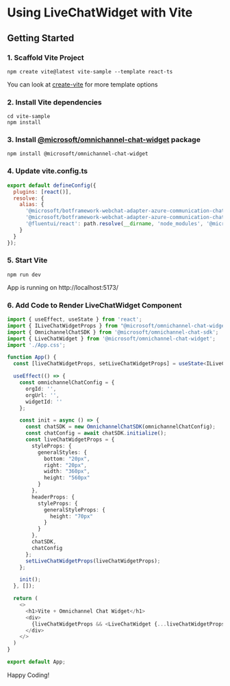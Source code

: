 # Using LiveChatWidget with Vite


## Getting Started

### 1. Scaffold Vite Project

```
npm create vite@latest vite-sample --template react-ts
```

You can look at [create-vite](https://github.com/vitejs/vite/tree/main/packages/create-vite) for more template options

### 2. Install Vite dependencies 

```
cd vite-sample
npm install
```

### 3. Install [@microsoft/omnichannel-chat-widget](https://www.npmjs.com/package/@microsoft/omnichannel-chat-widget) package

```
npm install @microsoft/omnichannel-chat-widget
```

### 4. Update vite.config.ts

```js
export default defineConfig({
  plugins: [react()],
  resolve: {
    alias: {
      '@microsoft/botframework-webchat-adapter-azure-communication-chat': path.resolve(__dirname, 'node_modules', '@microsoft', 'botframework-webchat-adapter-azure-communication-chat', 'dist', 'chat-adapter.js'),
      '@microsoft/botframework-webchat-adapter-azure-communication-chat/package.json': path.resolve(__dirname, 'node_modules', '@microsoft', 'botframework-webchat-adapter-azure-communication-chat', 'package.json'),
      '@fluentui/react': path.resolve(__dirname, 'node_modules', '@microsoft', 'omnichannel-chat-components', 'node_modules', '@fluentui', 'react')
    }
  }
});
```

### 5. Start Vite

```
npm run dev
```

App is running on http://localhost:5173/

### 6. Add Code to Render LiveChatWidget Component

```ts
import { useEffect, useState } from 'react';
import { ILiveChatWidgetProps } from "@microsoft/omnichannel-chat-widget/lib/types/components/livechatwidget/interfaces/ILiveChatWidgetProps";
import { OmnichannelChatSDK } from '@microsoft/omnichannel-chat-sdk';
import { LiveChatWidget } from '@microsoft/omnichannel-chat-widget';
import './App.css';

function App() {
  const [liveChatWidgetProps, setLiveChatWidgetProps] = useState<ILiveChatWidgetProps>();

  useEffect(() => {
    const omnichannelChatConfig = {
      orgId: '',
      orgUrl: '',
      widgetId: ''
    };

    const init = async () => {
      const chatSDK = new OmnichannelChatSDK(omnichannelChatConfig);
      const chatConfig = await chatSDK.initialize();
      const liveChatWidgetProps = {
        styleProps: {
          generalStyles: {
            bottom: "20px",
            right: "20px",
            width: "360px",
            height: "560px"
          }
        },
        headerProps: {
          styleProps: {
            generalStyleProps: {
              height: "70px"
            }
          }
        },
        chatSDK,
        chatConfig
      };
      setLiveChatWidgetProps(liveChatWidgetProps);
    };

    init();
  }, []);

  return (
    <>
      <h1>Vite + Omnichannel Chat Widget</h1>
      <div>
        {liveChatWidgetProps && <LiveChatWidget {...liveChatWidgetProps} />}
      </div>
    </>
  )
}

export default App;
```

Happy Coding!